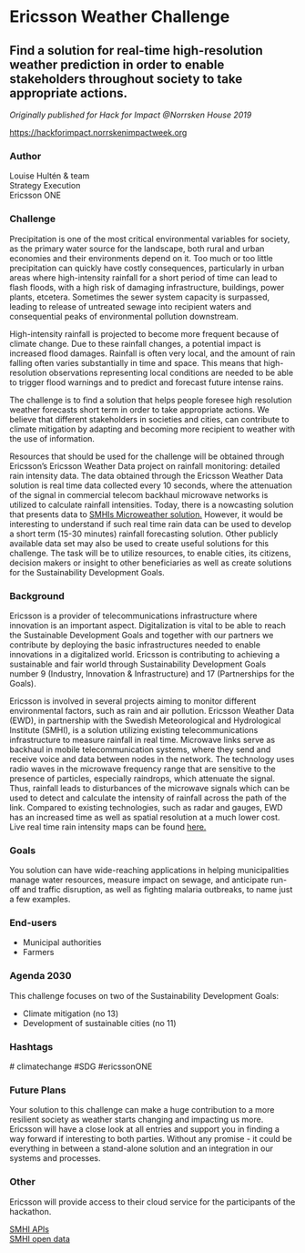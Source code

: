 # Ericsson Weather Challenge

## Find a solution for real-time high-resolution weather prediction in order to enable stakeholders throughout society to take appropriate actions.

*Originally published for Hack for Impact @Norrsken House 2019*

https://hackforimpact.norrskenimpactweek.org

### Author

Louise Hultén & team <br>
Strategy Execution <br>
Ericsson ONE 

### Challenge

Precipitation is one of the most critical environmental variables for society, as the primary water source for the landscape, both rural and urban economies and their environments depend on it. Too much or too little precipitation can quickly have costly consequences, particularly in urban areas where high-intensity rainfall for a short period of time can lead to flash floods, with a high risk of damaging infrastructure, buildings, power plants, etcetera. Sometimes the sewer system capacity is surpassed, leading to release of untreated sewage into recipient waters and consequential peaks of environmental pollution downstream.

High-intensity rainfall is projected to become more frequent because of climate change. Due to these rainfall changes, a potential impact is increased flood damages. Rainfall is often very local, and the amount of rain falling often varies substantially in time and space. This means that high-resolution observations representing local conditions are needed to be able to trigger flood warnings and to predict and forecast future intense rains.

The challenge is to find a solution that helps people foresee high resolution weather forecasts short term in order to take appropriate actions. We believe that different stakeholders in societies and cities, can contribute to climate mitigation by adapting and becoming more recipient to weather with the use of information.

Resources that should be used for the challenge will be obtained through Ericsson’s Ericsson Weather Data project on rainfall monitoring: detailed rain intensity data. The data obtained through the Ericsson Weather Data solution is real time data collected every 10 seconds, where the attenuation of the signal in commercial telecom backhaul microwave networks is utilized to calculate rainfall intensities. Today, there is a nowcasting solution that presents data to [SMHIs Microweather solution.](https://www.smhi.se/om-webbplatsen/om-smhi-se-lab/microweather/) However, it would be interesting to understand if such real time rain data can be used to develop a short term (15-30 minutes) rainfall forecasting solution. Other publicly available data set may also be used to create useful solutions for this challenge. The task will be to utilize resources, to enable cities, its citizens, decision makers or insight to other beneficiaries as well as create solutions for the Sustainability Development Goals.

### Background

Ericsson is a provider of telecommunications infrastructure where innovation is an important aspect. Digitalization is vital to be able to reach the Sustainable Development Goals and together with our partners we contribute by deploying the basic infrastructures needed to enable innovations in a digitalized world. Ericsson is contributing to achieving a sustainable and fair world through Sustainability Development Goals number 9 (Industry, Innovation & Infrastructure) and 17 (Partnerships for the Goals).

Ericsson is involved in several projects aiming to monitor different environmental factors, such as rain and air pollution. Ericsson Weather Data (EWD), in partnership with the Swedish Meteorological and Hydrological Institute (SMHI), is a solution utilizing existing telecommunications infrastructure to measure rainfall in real time. Microwave links serve as backhaul in mobile telecommunication systems, where they send and receive voice and data between nodes in the network. The technology uses radio waves in the microwave frequency range that are sensitive to the presence of particles, especially raindrops, which attenuate the signal. Thus, rainfall leads to disturbances of the microwave signals which can be used to detect and calculate the intensity of rainfall across the path of the link. Compared to existing technologies, such as radar and gauges, EWD has an increased time as well as spatial resolution at a much lower cost. Live real time rain intensity maps can be found [here.](https://www.smhi.se/en/services/professional-services/microweather/)

### Goals

You solution can have wide-reaching applications in helping municipalities manage water resources, measure impact on sewage, and anticipate run-off and traffic disruption, as well as fighting malaria outbreaks, to name just a few examples.

### End-users

* Municipal authorities
* Farmers

### Agenda 2030

This challenge focuses on two of the Sustainability Development Goals:

* Climate mitigation (no 13)
* Development of sustainable cities (no 11)

### Hashtags

&#35; climatechange #SDG #ericssonONE </sub>

### Future Plans

Your solution to this challenge can make a huge contribution to a more resilient society as weather starts changing and impacting us more. Ericsson will have a close look at all entries and support you in finding a way forward if interesting to both parties. Without any promise - it could be everything in between a stand-alone solution and an integration in our systems and processes.

### Other

Ericsson will provide access to their cloud service for the participants of the hackathon. <br>

[SMHI APIs](https://opendata.smhi.se/apidocs/) <br>
[SMHI open data](https://www.smhi.se/data/utforskaren-oppna-data/?p=1&q=)
